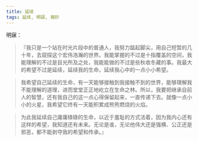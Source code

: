 ```yaml
---
title: 延续
tags: 延续, 明寐, 摘抄
---
```



明寐：

> 『我只是一个站在时光片段中的普通人，我努力踮起脚尖，用自己短暂的几十年，去窥探这个宏伟浩瀚的世界。我能掌握的不过是十指覆盖的空间，我能理解的不过是目光所及之处，我能能做的不过是些秋收冬藏的事。我最大的希望不过是延续，延续我的生命，延续我心中的一点小小希望。

> 我希望自己延续的生命，有一天能够接触到我接触不到的世界，能够理解我不能理解的道理，进而堂堂正正地屹立在生命之林。所以，我要把继承自前人的智慧，还有我自己的这一点心得保留起来，一直传递下去。就像一点小小的火星，我希望它终有一天能积累成熊熊燃烧的火焰。

> 为此我延续自己庸庸碌碌的生命，以近于羞耻的方式活着，因为我内心还有这样的希望，我知道还有未来。无论是谁，无论他伟大还是强横、公正还是邪恶，都不能剥夺我的希望和传承。』

